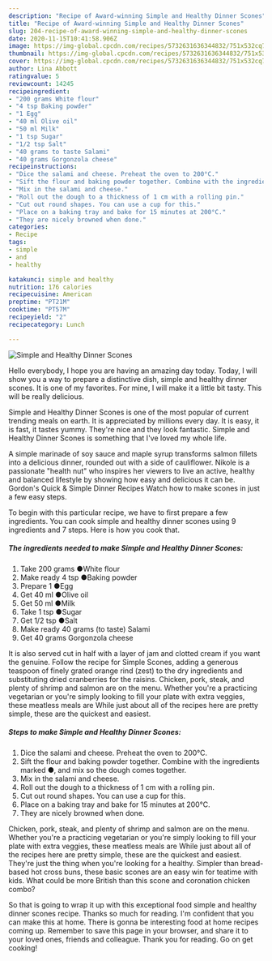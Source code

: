 ```yaml
---
description: "Recipe of Award-winning Simple and Healthy Dinner Scones"
title: "Recipe of Award-winning Simple and Healthy Dinner Scones"
slug: 204-recipe-of-award-winning-simple-and-healthy-dinner-scones
date: 2020-11-15T10:41:58.906Z
image: https://img-global.cpcdn.com/recipes/5732631636344832/751x532cq70/simple-and-healthy-dinner-scones-recipe-main-photo.jpg
thumbnail: https://img-global.cpcdn.com/recipes/5732631636344832/751x532cq70/simple-and-healthy-dinner-scones-recipe-main-photo.jpg
cover: https://img-global.cpcdn.com/recipes/5732631636344832/751x532cq70/simple-and-healthy-dinner-scones-recipe-main-photo.jpg
author: Lina Abbott
ratingvalue: 5
reviewcount: 14245
recipeingredient:
- "200 grams White flour"
- "4 tsp Baking powder"
- "1 Egg"
- "40 ml Olive oil"
- "50 ml Milk"
- "1 tsp Sugar"
- "1/2 tsp Salt"
- "40 grams to taste Salami"
- "40 grams Gorgonzola cheese"
recipeinstructions:
- "Dice the salami and cheese. Preheat the oven to 200°C."
- "Sift the flour and baking powder together. Combine with the ingredients marked ●, and mix so the dough comes together."
- "Mix in the salami and cheese."
- "Roll out the dough to a thickness of 1 cm with a rolling pin."
- "Cut out round shapes. You can use a cup for this."
- "Place on a baking tray and bake for 15 minutes at 200°C."
- "They are nicely browned when done."
categories:
- Recipe
tags:
- simple
- and
- healthy

katakunci: simple and healthy 
nutrition: 176 calories
recipecuisine: American
preptime: "PT21M"
cooktime: "PT57M"
recipeyield: "2"
recipecategory: Lunch

---
```



![Simple and Healthy Dinner Scones](https://img-global.cpcdn.com/recipes/5732631636344832/751x532cq70/simple-and-healthy-dinner-scones-recipe-main-photo.jpg)

Hello everybody, I hope you are having an amazing day today. Today, I will show you a way to prepare a distinctive dish, simple and healthy dinner scones. It is one of my favorites. For mine, I will make it a little bit tasty. This will be really delicious.

Simple and Healthy Dinner Scones is one of the most popular of current trending meals on earth. It is appreciated by millions every day. It is easy, it is fast, it tastes yummy. They're nice and they look fantastic. Simple and Healthy Dinner Scones is something that I've loved my whole life.

A simple marinade of soy sauce and maple syrup transforms salmon fillets into a delicious dinner, rounded out with a side of cauliflower. Nikole is a passionate &#34;health nut&#34; who inspires her viewers to live an active, healthy and balanced lifestyle by showing how easy and delicious it can be. Gordon&#39;s Quick &amp; Simple Dinner Recipes Watch how to make scones in just a few easy steps.


To begin with this particular recipe, we have to first prepare a few ingredients. You can cook simple and healthy dinner scones using 9 ingredients and 7 steps. Here is how you cook that.

<!--inarticleads1-->

##### The ingredients needed to make Simple and Healthy Dinner Scones:

1. Take 200 grams ●White flour
1. Make ready 4 tsp ●Baking powder
1. Prepare 1 ●Egg
1. Get 40 ml ●Olive oil
1. Get 50 ml ●Milk
1. Take 1 tsp ●Sugar
1. Get 1/2 tsp ●Salt
1. Make ready 40 grams (to taste) Salami
1. Get 40 grams Gorgonzola cheese


It is also served cut in half with a layer of jam and clotted cream if you want the genuine. Follow the recipe for Simple Scones, adding a generous teaspoon of finely grated orange rind (zest) to the dry ingredients and substituting dried cranberries for the raisins. Chicken, pork, steak, and plenty of shrimp and salmon are on the menu. Whether you&#39;re a practicing vegetarian or you&#39;re simply looking to fill your plate with extra veggies, these meatless meals are While just about all of the recipes here are pretty simple, these are the quickest and easiest. 

<!--inarticleads2-->

##### Steps to make Simple and Healthy Dinner Scones:

1. Dice the salami and cheese. Preheat the oven to 200°C.
1. Sift the flour and baking powder together. Combine with the ingredients marked ●, and mix so the dough comes together.
1. Mix in the salami and cheese.
1. Roll out the dough to a thickness of 1 cm with a rolling pin.
1. Cut out round shapes. You can use a cup for this.
1. Place on a baking tray and bake for 15 minutes at 200°C.
1. They are nicely browned when done.


Chicken, pork, steak, and plenty of shrimp and salmon are on the menu. Whether you&#39;re a practicing vegetarian or you&#39;re simply looking to fill your plate with extra veggies, these meatless meals are While just about all of the recipes here are pretty simple, these are the quickest and easiest. They&#39;re just the thing when you&#39;re looking for a healthy. Simpler than bread-based hot cross buns, these basic scones are an easy win for teatime with kids. What could be more British than this scone and coronation chicken combo? 

So that is going to wrap it up with this exceptional food simple and healthy dinner scones recipe. Thanks so much for reading. I'm confident that you can make this at home. There is gonna be interesting food at home recipes coming up. Remember to save this page in your browser, and share it to your loved ones, friends and colleague. Thank you for reading. Go on get cooking!
